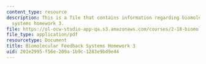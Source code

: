 ```yaml
---
content_type: resource
description: This is a file that contains information regarding biomolecular feedback
  systems homework 3.
file: https://ol-ocw-studio-app-qa.s3.amazonaws.com/courses/2-18-biomolecular-feedback-systems-spring-2015/201e2995f56e209a1b9c1283e9bd9e44_MIT2_18S15_Homework_3.pdf
file_type: application/pdf
resourcetype: Document
title: Biomolecular Feedback Systems Homework 3
uid: 201e2995-f56e-209a-1b9c-1283e9bd9e44
---
```


